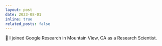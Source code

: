 ```yaml
---
layout: post
date: 2023-08-01
inline: true
related_posts: false
---
```


:briefcase: I joined Google Research in Mountain View, CA as a Research Scientist.
